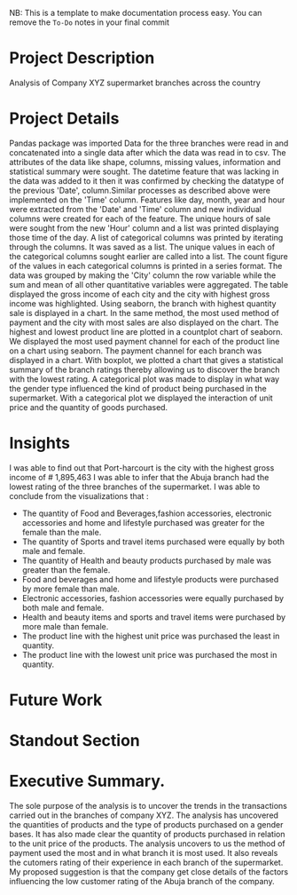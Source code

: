 NB: This is a template to make documentation process easy. You can remove the `To-Do` notes in your final commit
# Project Description
 Analysis of Company XYZ supermarket branches across the country

# Project Details
 Pandas package was imported
 Data for the three branches were read in and concatenated into a single data after which the data was read in to csv.
 The attributes of the data like shape, columns, missing values, information and statistical summary were sought.
 The datetime feature that was lacking in the data was added to it then it was confirmed by checking the datatype of the previous 'Date', column.Similar processes as described above were implemented on the 'Time' column.
 Features like day, month, year and hour were extracted from the 'Date' and 'Time' column and new individual columns were created for each of the feature. The unique hours of sale were sought from the new 'Hour' column and a list was printed displaying those time of the day.
 A list of categorical columns was printed by iterating through the columns. It was  saved as a list. The unique values in each of the categorical columns sought earlier are called into a list. The count figure of the values in each categorical columns is printed in a series format.
 The data was grouped by making the 'City' column the row variable while the sum and mean of all other quantitative variables were aggregated. The table displayed the gross income of each city and the city with highest gross income was highlighted.
 Using seaborn, the branch with highest quantity sale is displayed in a chart. In the same method, the most used method of payment and the city with most sales are also displayed on the chart. The highest and lowest product line are plotted in a countplot chart of seaborn. We displayed the most used payment channel for each of the product line on a chart using seaborn. The payment channel for each branch was displayed in a chart. With boxplot, we plotted a chart that gives a statistical summary of the branch ratings thereby allowing us to discover the branch with the lowest rating. A categorical plot was made to display in what way the gender type influenced the kind of product being purchased in the supermarket. With a categorical plot we displayed the interaction of unit price and the quantity of goods purchased. 

# Insights
I was able to find out that Port-harcourt is the city with the highest gross income of # 1,895,463
I was able to infer that the Abuja branch had the lowest rating of the three branches of the supermarket.
I was able to conclude from the visualizations that :
- The quantity of Food and Beverages,fashion accessories, electronic accessories and home and lifestyle purchased was greater
for the female than the male.
- The quantity of Sports and travel items purchased were equally by both male and female.
- The quantity of Health and beauty products purchased by male was greater than the female.
- Food and beverages and home and lifestyle products were purchased by more female than male.
- Electronic accessories, fashion accessories were equally purchased by both male and female.
- Health and beauty items and sports and travel items were purchased by more male than female.
- The product line with the highest unit price was purchased the least in quantity.
- The product line with the lowest unit price was purchased the most in quantity.

# Future Work

# Standout Section

# Executive Summary.
The sole purpose of the analysis is to uncover the trends in the transactions carried out in the branches of company XYZ.
The analysis has uncovered the quantities of products and the type of products purchased on a gender bases. It has also made clear the quantity of products purchased in relation to the unit price of the products. The analysis uncovers to us the method of payment used the most and in what branch it is most used. It also reveals the cutomers rating of their experience in each branch of the supermarket. 
My proposed suggestion is that the company get close details of the factors influencing the low customer rating of the Abuja branch of the company. 

